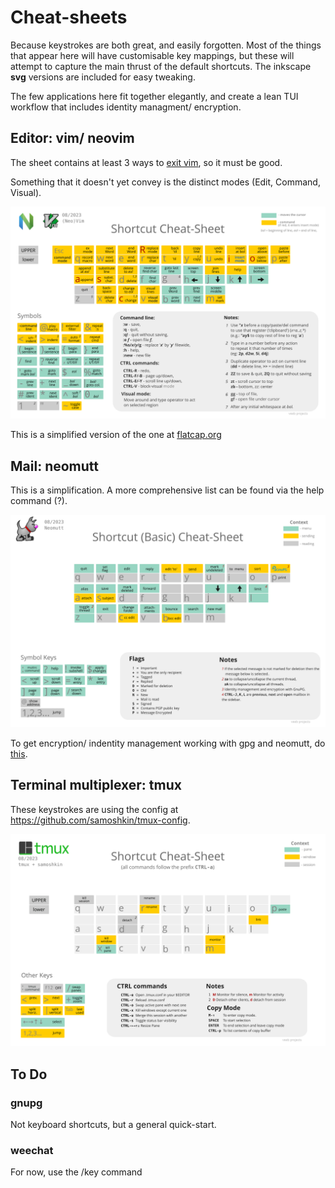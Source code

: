 

# Cheat-sheets

Because keystrokes are both great, and easily forgotten. Most of the things that appear here will have customisable key mappings, but these will attempt to capture the main thrust of the default shortcuts. The inkscape **svg** versions are included for easy tweaking. 

The few applications here fit together elegantly, and create a lean TUI workflow that includes identity managment/ encryption.

## Editor: vim/ neovim

The sheet contains at least 3 ways to [exit vim](https://thenewstack.io/how-do-you-exit-vim-a-newbie-question-turned-tech-meme/), so it must be good.

Something that it doesn't yet convey is the distinct modes (Edit, Command, Visual).

![Vim Cheat-sheet](./vimcheatsheet.svg)

This is a simplified version of the one at [flatcap.org](https://flatcap.org/vim/)

## Mail: neomutt

This is a simplification. A more comprehensive list can be found via the help command (?).

![Neomutt Cheatsheet](./neomuttcheatsheet.svg)

To get encryption/ indentity management working with gpg and neomutt, do [this](https://neomutt.org/test-doc/howto/encryption).

## Terminal multiplexer: tmux

These keystrokes are using the config at https://github.com/samoshkin/tmux-config.

![tmuxCheatsheet](./tmuxcheatsheet.svg)

## To Do

### gnupg

Not keyboard shortcuts, but a general quick-start.

### weechat

For now, use the /key command
 






